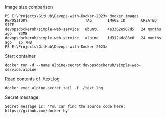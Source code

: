 Image size comparison

    PS E:\Projects\GitHub\Devops-with-Docker-2023> docker images
    REPOSITORY                          TAG       IMAGE ID       CREATED         SIZE
    devopsdockeruh/simple-web-service   ubuntu    4e3362e907d5   24 months ago   83MB
    devopsdockeruh/simple-web-service   alpine    fd312adc88e0   24 months ago   15.7MB
    PS E:\Projects\GitHub\Devops-with-Docker-2023> 

Start container

    docker run -d --name alpine-secret devopsdockeruh/simple-web-service:alpine

Read contents of ./text.log

    docker exec alpine-secret tail -f ./text.log

Secret message:

    Secret message is: 'You can find the source code here: https://github.com/docker-hy'